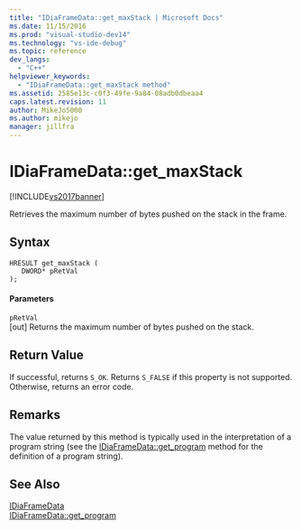 ```yaml
---
title: "IDiaFrameData::get_maxStack | Microsoft Docs"
ms.date: 11/15/2016
ms.prod: "visual-studio-dev14"
ms.technology: "vs-ide-debug"
ms.topic: reference
dev_langs: 
  - "C++"
helpviewer_keywords: 
  - "IDiaFrameData::get_maxStack method"
ms.assetid: 2585e13c-c0f3-49fe-9a84-08adb0dbeaa4
caps.latest.revision: 11
author: MikeJo5000
ms.author: mikejo
manager: jillfra
---
```

# IDiaFrameData::get_maxStack
[!INCLUDE[vs2017banner](../../includes/vs2017banner.md)]

Retrieves the maximum number of bytes pushed on the stack in the frame.  
  
## Syntax  
  
```cpp#  
HRESULT get_maxStack (   
   DWORD* pRetVal  
);  
```  
  
#### Parameters  
 `pRetVal`  
 [out] Returns the maximum number of bytes pushed on the stack.  
  
## Return Value  
 If successful, returns `S_OK`. Returns `S_FALSE` if this property is not supported. Otherwise, returns an error code.  
  
## Remarks  
 The value returned by this method is typically used in the interpretation of a program string (see the [IDiaFrameData::get_program](../../debugger/debug-interface-access/idiaframedata-get-program.md) method for the definition of a program string).  
  
## See Also  
 [IDiaFrameData](../../debugger/debug-interface-access/idiaframedata.md)   
 [IDiaFrameData::get_program](../../debugger/debug-interface-access/idiaframedata-get-program.md)
